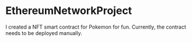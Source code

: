 # EthereumNetworkProject
I created a NFT smart contract for Pokemon for fun. Currently, the contract needs to be deployed manually.
